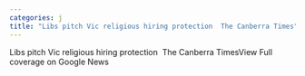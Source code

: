 ```yaml
---
categories: j
title: "Libs pitch Vic religious hiring protection  The Canberra Times"
---
```

Libs pitch Vic religious hiring protection&nbsp;&nbsp;The Canberra TimesView Full coverage on Google News